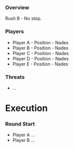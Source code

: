 ### Overview
Rush B - No stop.

### Players
- Player A - Position - Nades
- Player B - Position - Nades
- Player C - Position - Nades
- Player D - Position - Nades
- Player E - Position - Nades

### Threats
- ...

# Execution
### Round Start
- Player A ...
- Player B ...
